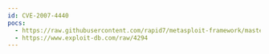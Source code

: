 ```yaml
---
id: CVE-2007-4440
pocs:
  - https://raw.githubusercontent.com/rapid7/metasploit-framework/master/modules/exploits/windows/smtp/mercury_cram_md5.rb
  - https://www.exploit-db.com/raw/4294
---
```

